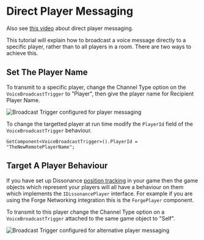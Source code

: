 # Direct Player Messaging

Also see [this video](https://youtu.be/HXMYDbuLwVI?t=1064) about direct player messaging.

This tutorial will explain how to broadcast a voice message directly to a specific player, rather than to all players in a room. There are two ways to achieve this.

## Set The Player Name

To transmit to a specific player, change the Channel Type option on the `VoiceBroadcastTrigger` to "Player", then give the player name for Recipient Player Name.

![Broadcast Trigger configured for player messaging](/images/VoiceBroadcastTrigger_Player.png)

To change the targetted player at run time modify the `PlayerId` field of the `VoiceBroadcastTrigger` behaviour.

```
GetComponent<VoiceBroadcastTrigger>().PlayerId = "TheNewRemotePlayerName";
```

## Target A Player Behaviour

If you have set up Dissonance [position tracking](/Tutorials/Position-Tracking) in your game then the game objects which represent your players will all have a behaviour on them which implements the `IDissonancePlayer` interface. For example if you are using the Forge Networking integration this is the `ForgePlayer` component.

To transmit to this player change the Channel Type option on a `VoiceBroadcastTrigger` attached to the same game object to "Self".

![Broadcast Trigger configured for alternative player messaging](/images/BroadcastToSelf_Inspector.png)